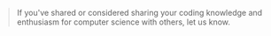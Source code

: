 > If you've shared or considered sharing your coding knowledge and enthusiasm for computer science with others, let us know.

